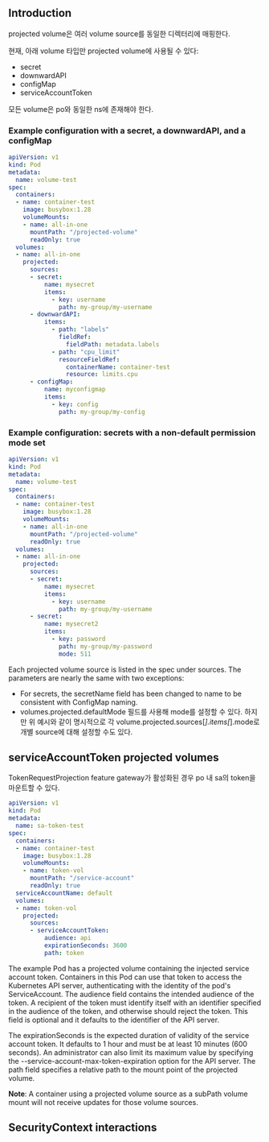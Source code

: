 ## Introduction
projected volume은 여러 volume source를 동일한 디렉터리에 매핑한다.

현재, 아래 volume 타입만 projected volume에 사용될 수 있다:

- secret
- downwardAPI
- configMap
- serviceAccountToken

모든 volume은 po와 동일한 ns에 존재해야 한다.

### Example configuration with a secret, a downwardAPI, and a configMap

``` yaml
apiVersion: v1
kind: Pod
metadata:
  name: volume-test
spec:
  containers:
  - name: container-test
    image: busybox:1.28
    volumeMounts:
    - name: all-in-one
      mountPath: "/projected-volume"
      readOnly: true
  volumes:
  - name: all-in-one
    projected:
      sources:
      - secret:
          name: mysecret
          items:
            - key: username
              path: my-group/my-username
      - downwardAPI:
          items:
            - path: "labels"
              fieldRef:
                fieldPath: metadata.labels
            - path: "cpu_limit"
              resourceFieldRef:
                containerName: container-test
                resource: limits.cpu
      - configMap:
          name: myconfigmap
          items:
            - key: config
              path: my-group/my-config
```

### Example configuration: secrets with a non-default permission mode set

``` yaml
apiVersion: v1
kind: Pod
metadata:
  name: volume-test
spec:
  containers:
  - name: container-test
    image: busybox:1.28
    volumeMounts:
    - name: all-in-one
      mountPath: "/projected-volume"
      readOnly: true
  volumes:
  - name: all-in-one
    projected:
      sources:
      - secret:
          name: mysecret
          items:
            - key: username
              path: my-group/my-username
      - secret:
          name: mysecret2
          items:
            - key: password
              path: my-group/my-password
              mode: 511
```

Each projected volume source is listed in the spec under sources. The parameters are nearly the same with two exceptions:

- For secrets, the secretName field has been changed to name to be consistent with ConfigMap naming.
- volumes.projected.defaultMode 필드를 사용해 mode를 설정할 수 있다. 하지만 위 예시와 같이 명시적으로 각 volume.projected.sources[*].items[*].mode로 개별 source에 대해 설정할 수도 있다.

## serviceAccountToken projected volumes
TokenRequestProjection feature gateway가 활성화된 경우 po 내 sa의 token을 마운트할 수 있다.

``` yaml
apiVersion: v1
kind: Pod
metadata:
  name: sa-token-test
spec:
  containers:
  - name: container-test
    image: busybox:1.28
    volumeMounts:
    - name: token-vol
      mountPath: "/service-account"
      readOnly: true
  serviceAccountName: default
  volumes:
  - name: token-vol
    projected:
      sources:
      - serviceAccountToken:
          audience: api
          expirationSeconds: 3600
          path: token
```

The example Pod has a projected volume containing the injected service account token. Containers in this Pod can use that token to access the Kubernetes API server, authenticating with the identity of the pod's ServiceAccount. The audience field contains the intended audience of the token. A recipient of the token must identify itself with an identifier specified in the audience of the token, and otherwise should reject the token. This field is optional and it defaults to the identifier of the API server.

The expirationSeconds is the expected duration of validity of the service account token. It defaults to 1 hour and must be at least 10 minutes (600 seconds). An administrator can also limit its maximum value by specifying the --service-account-max-token-expiration option for the API server. The path field specifies a relative path to the mount point of the projected volume.

**Note**: A container using a projected volume source as a subPath volume mount will not receive updates for those volume sources.

## SecurityContext interactions

